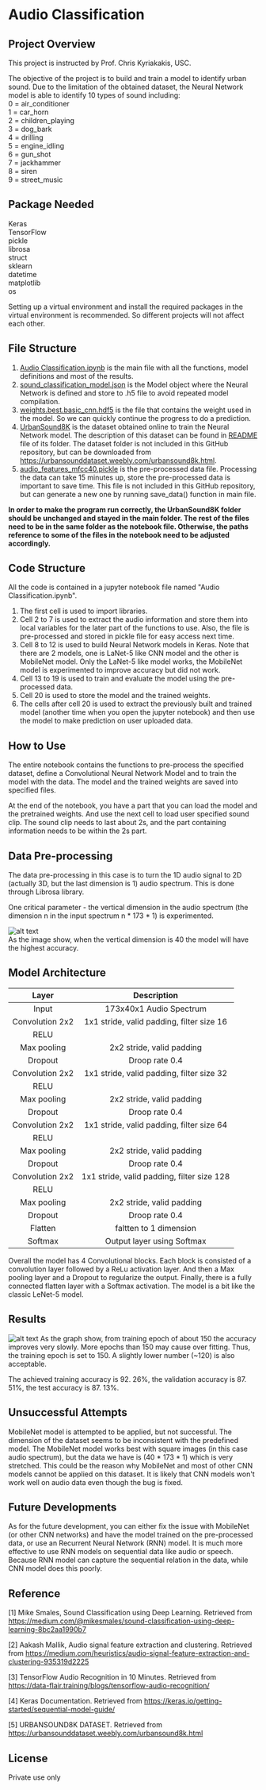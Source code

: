 # Audio Classification

## Project Overview
This project is instructed by Prof. Chris Kyriakakis, USC.

The objective of the project is to build and train a model to identify urban sound. Due to the limitation of the obtained dataset, the Neural Network model is able to identify 10 types of sound including:  
0 = air_conditioner  
1 = car_horn  
2 = children_playing  
3 = dog_bark  
4 = drilling  
5 = engine_idling  
6 = gun_shot  
7 = jackhammer  
8 = siren  
9 = street_music  


## Package Needed
Keras  
TensorFlow  
pickle  
librosa  
struct  
sklearn  
datetime  
matplotlib  
os  
  
Setting up a virtual environment and install the required packages in the virtual environment is recommended. So different projects will not affect each other.


## File Structure
1. [Audio Classification.ipynb](./Audio&#32;Classification.ipynb) is the main file with all the functions, model definitions and most of the results.  
2. [sound_classification_model.json](./sound_classification_model.json) is the Model object where the Neural Network is defined and store to .h5 file to avoid repeated model compilation.  
3. [weights.best.basic_cnn.hdf5](./weights.best.basic_cnn.hdf5) is the file that contains the weight used in the model. So we can quickly continue the progress to do a prediction.
4. [UrbanSound8K](./UrbanSound8K) is the dataset obtained online to train the Neural Network model. The description of this dataset can be found in [README](./UrbanSound8K/UrbanSound8K_README.txt) file of its folder. The dataset folder is not included in this GitHub repository, but can be downloaded from https://urbansounddataset.weebly.com/urbansound8k.html.
5. [audio_features_mfcc40.pickle](./audio_features_mfcc40.pickle) is the pre-processed data file. Processing the data can take 15 minutes up, store the pre-processed data is important to save time. 
This file is not included in this GitHub repository, but can generate a new one by running save_data() function in main file.

**In order to make the program run correctly, the UrbanSound8K folder should be unchanged and stayed in the main folder. The rest of the files need to be in the same folder as the notebook file. Otherwise, the paths reference to some of the files in the notebook need to be adjusted accordingly.**


## Code Structure
All the code is contained in a jupyter notebook file named "Audio Classification.ipynb".  
1. The first cell is used to import libraries.  
2. Cell 2 to 7 is used to extract the audio information and store them into local variables for the later part of the functions to use. Also, the file is pre-processed and stored in pickle file for easy access next time.  
3. Cell 8 to 12 is used to build Neural Network models in Keras. Note that there are 2 models, one is LaNet-5 like CNN model and the other is MobileNet model. Only the LaNet-5 like model works, the MobileNet model is experimented to improve accuracy but did not work.  
4. Cell 13 to 19 is used to train and evaluate the model using the pre-processed data.  
5. Cell 20 is used to store the model and the trained weights.  
6. The cells after cell 20 is used to extract the previously built and trained model (another time when you open the jupyter notebook) and then use the model to make prediction on user uploaded data.  


## How to Use
The entire notebook contains the functions to pre-process the specified dataset, define a Convolutional Neural Network Model and to train the model with the data. The model and the trained weights are saved into specified files.

At the end of the notebook, you have a part that you can load the model and the pretrained weights. And use the next cell to load user specified sound clip. The sound clip needs to last about 2s, and the part containing information needs to be within the 2s part. 


## Data Pre-processing
The data pre-processing in this case is to turn the 1D audio signal to 2D (actually 3D, but the last dimension is 1) audio spectrum. This is done through Librosa library.

One critical parameter - the vertical dimension in the audio spectrum (the dimension n in the input spectrum n * 173 * 1) is experimented.  

![alt text](./Model&#32;Accuracy&#32;vs.&#32;MFCC&#32;Number.png)  
As the image show, when the vertical dimension is 40 the model will have the highest accuracy. 


## Model Architecture
| Layer         		|     Description	        					| 
|:---------------------:|:---------------------------------------------:| 
| Input         		| 173x40x1 Audio Spectrum   							| 
| Convolution 2x2     	| 1x1 stride, valid padding, filter size 16 	|
| RELU					|												|
| Max pooling	      	| 2x2 stride, valid padding 	|
| Dropout		 		|Droop rate 0.4									|
| Convolution 2x2     	| 1x1 stride, valid padding, filter size 32 	|
| RELU					|												|
| Max pooling	      	| 2x2 stride, valid padding 	|
| Dropout		 		|Droop rate 0.4									|
| Convolution 2x2     	| 1x1 stride, valid padding, filter size 64 	|
| RELU					|												|
| Max pooling	      	| 2x2 stride, valid padding  	|
| Dropout		 		|Droop rate 0.4									|
| Convolution 2x2     	| 1x1 stride, valid padding, filter size 128 	|
| RELU					|												|
| Max pooling	      	| 2x2 stride, valid padding 	|
| Dropout		 		|Droop rate 0.4									|
| Flatten				| faltten to 1 dimension			|
| Softmax				|Output layer using Softmax				|
  
Overall the model has 4 Convolutional blocks. Each block is consisted of a convolution layer followed by a ReLu activation layer. And then a Max pooling layer and a Dropout to regularize the output. Finally, there is a fully connected flatten layer with a Softmax activation. The model is a bit like the classic LeNet-5 model.

## Results
![alt text](./Result.png)
As the graph show, from training epoch of about 150 the accuracy improves very slowly. More epochs than 150 may cause over fitting. Thus, the training epoch is set to 150. A slightly lower number (~120) is also acceptable.

The achieved training accuracy is 92. 26%, the validation accuracy is 87. 51%, the test accuracy is 87. 13%.

## Unsuccessful Attempts
MobileNet model is attempted to be applied, but not successful. The dimension of the dataset seems to be inconsistent with the predefined model. The MobileNet model works best with square images (in this case audio spectrum), but the data we have is (40 * 173 * 1) which is very stretched. This could be the reason why MobileNet and most of other CNN models cannot be applied on this dataset. It is likely that CNN models won't work well on audio data even though the bug is fixed.

## Future Developments
As for the future development, you can either fix the issue with MobileNet (or other CNN networks) and have the model trained on the pre-processed data, or use an Recurrent Neural Network (RNN) model. It is much more effective to use RNN models on sequential data like audio or speech. Because RNN model can capture the sequential relation in the data, while CNN model does this poorly.

## Reference
[1] Mike Smales, Sound Classification using Deep Learning. Retrieved from https://medium.com/@mikesmales/sound-classification-using-deep-learning-8bc2aa1990b7

[2] Aakash Mallik, Audio signal feature extraction and clustering. Retrieved from https://medium.com/heuristics/audio-signal-feature-extraction-and-clustering-935319d2225

[3] TensorFlow Audio Recognition in 10 Minutes. Retrieved from https://data-flair.training/blogs/tensorflow-audio-recognition/

[4] Keras Documentation. Retrieved from https://keras.io/getting-started/sequential-model-guide/

[5] URBANSOUND8K DATASET. Retrieved from https://urbansounddataset.weebly.com/urbansound8k.html

## License
Private use only
